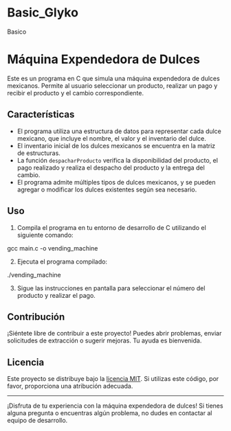 # Basic_Glyko
Basico
# Máquina Expendedora de Dulces

Este es un programa en C que simula una máquina expendedora de dulces mexicanos. Permite al usuario seleccionar un producto, realizar un pago y recibir el producto y el cambio correspondiente.

## Características

- El programa utiliza una estructura de datos para representar cada dulce mexicano, que incluye el nombre, el valor y el inventario del dulce.
- El inventario inicial de los dulces mexicanos se encuentra en la matriz de estructuras.
- La función `despacharProducto` verifica la disponibilidad del producto, el pago realizado y realiza el despacho del producto y la entrega del cambio.
- El programa admite múltiples tipos de dulces mexicanos, y se pueden agregar o modificar los dulces existentes según sea necesario.

## Uso

1. Compila el programa en tu entorno de desarrollo de C utilizando el siguiente comando:

gcc main.c -o vending_machine

2. Ejecuta el programa compilado:

./vending_machine


3. Sigue las instrucciones en pantalla para seleccionar el número del producto y realizar el pago.

## Contribución

¡Siéntete libre de contribuir a este proyecto! Puedes abrir problemas, enviar solicitudes de extracción o sugerir mejoras. Tu ayuda es bienvenida.

## Licencia

Este proyecto se distribuye bajo la [licencia MIT](LICENSE). Si utilizas este código, por favor, proporciona una atribución adecuada.

---

¡Disfruta de tu experiencia con la máquina expendedora de dulces! Si tienes alguna pregunta o encuentras algún problema, no dudes en contactar al equipo de desarrollo.


